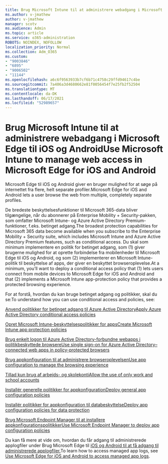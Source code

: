 ```yaml
---
title: Brug Microsoft Intune til at administrere webadgang i Microsoft Edge til iOS og Android
ms.author: v-jmathew
author: v-jmathew
manager: scotv
ms.audience: Admin
ms.topic: article
ms.service: o365-administration
ROBOTS: NOINDEX, NOFOLLOW
localization_priority: Normal
ms.collection: Adm_O365
ms.custom:
- "9003846"
- "6895"
- "9006502"
- "11144"
ms.openlocfilehash: a6c6f9563933b7cf6b71c4758c29ffd94617c4be
ms.sourcegitcommit: 7a406a3d4680662e81f0056454f7e25fb2f52504
ms.translationtype: MT
ms.contentlocale: da-DK
ms.lasthandoff: 06/17/2021
ms.locfileid: "52989657"
---
```

# <a name="use-microsoft-intune-to-manage-web-access-in-microsoft-edge-for-ios-and-android"></a><span data-ttu-id="1cfce-102">Brug Microsoft Intune til at administrere webadgang i Microsoft Edge til iOS og Android</span><span class="sxs-lookup"><span data-stu-id="1cfce-102">Use Microsoft Intune to manage web access in Microsoft Edge for iOS and Android</span></span>

<span data-ttu-id="1cfce-103">Microsoft Edge til iOS og Android giver en bruger mulighed for at søge på internettet fra flere, helt separate profiler.</span><span class="sxs-lookup"><span data-stu-id="1cfce-103">Microsoft Edge for iOS and Android lets a user browse the web from multiple, completely separate profiles.</span></span>

<span data-ttu-id="1cfce-104">De bredeste beskyttelsesfunktioner til Microsoft 365-data bliver tilgængelige, når du abonnerer på Enterprise Mobility + Security-pakken, som omfatter Microsoft Intune- og Azure Active Directory Premium-funktioner, f.eks. betinget adgang.</span><span class="sxs-lookup"><span data-stu-id="1cfce-104">The broadest protection capabilities for Microsoft 365 data become available when you subscribe to the Enterprise Mobility + Security suite, which includes Microsoft Intune and Azure Active Directory Premium features, such as conditional access.</span></span> <span data-ttu-id="1cfce-105">Du skal som minimum implementere en politik for betinget adgang, som (1) giver brugerne mulighed for at oprette forbindelse fra mobilenheder til Microsoft Edge til iOS og Android, og som (2) implementerer en Microsoft Intune-politik til beskyttelse af apps, der giver en beskyttet browseroplevelse.</span><span class="sxs-lookup"><span data-stu-id="1cfce-105">At a minimum, you’ll want to deploy a conditional access policy that (1) lets users connect from mobile devices to Microsoft Edge for iOS and Android and that (2) implements a Microsoft Intune app-protection policy that provides a protected browsing experience.</span></span>

<span data-ttu-id="1cfce-106">For at forstå, hvordan du kan bruge betinget adgang og politikker, skal du se:</span><span class="sxs-lookup"><span data-stu-id="1cfce-106">To understand how you can use conditional access and policies, see:</span></span>

[<span data-ttu-id="1cfce-107">Anvend politikker for betinget adgang til Azure Active Directory</span><span class="sxs-lookup"><span data-stu-id="1cfce-107">Apply Azure Active Directory conditional access policies</span></span>](https://go.microsoft.com/fwlink/?linkid=2132481)

[<span data-ttu-id="1cfce-108">Opret Microsoft Intune-beskyttelsespolitikker for apps</span><span class="sxs-lookup"><span data-stu-id="1cfce-108">Create Microsoft Intune app protection policies</span></span>](https://go.microsoft.com/fwlink/?linkid=2132651)

[<span data-ttu-id="1cfce-109">Brug enkelt logon til Azure Active Directory-forbundne webapps i politikbeskyttede browsere</span><span class="sxs-lookup"><span data-stu-id="1cfce-109">Use single sign-on for Azure Active Directory–connected web apps in policy-protected browsers</span></span>](https://go.microsoft.com/fwlink/?linkid=2132482)

[<span data-ttu-id="1cfce-110">Brug appkonfiguration til at administrere browseroplevelsen</span><span class="sxs-lookup"><span data-stu-id="1cfce-110">Use app configuration to manage the browsing experience</span></span>](https://go.microsoft.com/fwlink/?linkid=2132483)

[<span data-ttu-id="1cfce-111">Tillad kun brug af arbejds- og skolekonti</span><span class="sxs-lookup"><span data-stu-id="1cfce-111">Allow the use of only work and school accounts</span></span>](https://go.microsoft.com/fwlink/?linkid=2132652)

[<span data-ttu-id="1cfce-112">Installér generelle politikker for appkonfiguration</span><span class="sxs-lookup"><span data-stu-id="1cfce-112">Deploy general app configuration policies</span></span>](https://go.microsoft.com/fwlink/?linkid=2132653)

[<span data-ttu-id="1cfce-113">Installér politikker for appkonfiguration til databeskyttelse</span><span class="sxs-lookup"><span data-stu-id="1cfce-113">Deploy app configuration policies for data protection</span></span>](https://go.microsoft.com/fwlink/?linkid=2132654)

[<span data-ttu-id="1cfce-114">Brug Microsoft Endpoint Manager til at installere appkonfigurationspolitikker</span><span class="sxs-lookup"><span data-stu-id="1cfce-114">Use Microsoft Endpoint Manager to deploy app configuration policies</span></span>](https://go.microsoft.com/fwlink/?linkid=2132707)

<span data-ttu-id="1cfce-115">Du kan få mere at vide om, hvordan du får adgang til administrerede applogfiler under Brug Microsoft Edge til [iOS og Android til at få adgang til administrerede applogfiler.](https://go.microsoft.com/fwlink/?linkid=2132578)</span><span class="sxs-lookup"><span data-stu-id="1cfce-115">To learn how to access managed app logs, see [Use Microsoft Edge for iOS and Android to access managed app logs](https://go.microsoft.com/fwlink/?linkid=2132578).</span></span>
